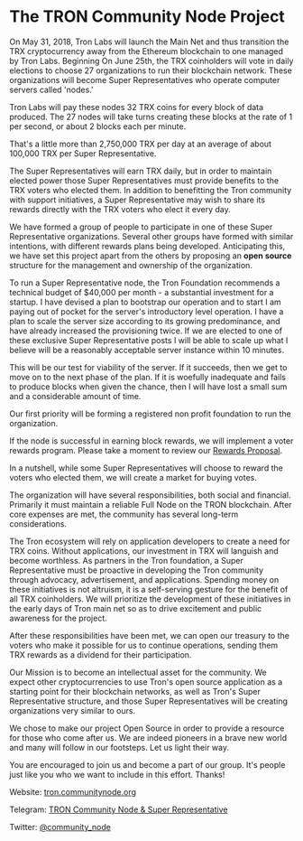 # The TRON Community Node Project


On May 31, 2018, Tron Labs will launch the Main Net and thus transition the TRX cryptocurrency away from the Ethereum blockchain to one managed by Tron Labs. Beginning On June 25th, the TRX coinholders will vote in daily elections to choose 27 organizations to run their blockchain network. These organizations will become Super Representatives who operate computer servers called 'nodes.'

Tron Labs will pay these nodes 32 TRX coins for every block of data produced. The 27 nodes will take turns creating these blocks at the rate of 1 per second, or about 2 blocks each per minute.

That's a little more than 2,750,000 TRX per day at an average of about 100,000 TRX per Super Representative.

The Super Representatives will earn TRX daily, but in order to maintain elected power those Super Representatives must provide benefits to the TRX voters who elected them. In addition to benefitting the Tron community with support initiatives, a Super Representative may wish to share its rewards directly with the TRX voters who elect it every day. 

We have formed a group of people to participate in one of these Super Representative organizations. Several other groups have formed with similar intentions, with different rewards plans being developed. Anticipating this, we have set this project apart from the others by proposing an **open source** structure for the management and ownership of the organization.

To run a Super Representative node, the Tron Foundation recommends a technical budget of $40,000 per month - a substantial investment for a startup. I have devised a plan to bootstrap our operation and to start I am paying out of pocket for the server's introductory level operation.  I have a plan to scale the server size according to its growing predominance, and have already increased the provisioning twice. If we are elected to one of these exclusive Super Representative posts I will be able to scale up what I believe will be a reasonably acceptable server instance within 10 minutes.

This will be our test for viability of the server.  If it succeeds, then we get to move on to the next phase of the plan. If it is woefully inadequate and fails to produce blocks when given the chance, then I will have lost a small sum and a considerable amount of time.

Our first priority will be forming a registered non profit foundation to run the organization. 

If the node is successful in earning block rewards, we will implement a voter rewards program. Please take a moment to review our [Rewards Proposal](https://github.com/bondibox/community-node/blob/master/doc/rewards_plan.md).

In a nutshell, while some Super Representatives will choose to reward the voters who elected them, we will create a market for buying votes.

The organization will have several responsibilities, both social and financial. Primarily it must maintain a reliable Full Node on the TRON blockchain. After core expenses are met, the community has several long-term considerations. 

The Tron ecosystem will rely on application developers to create a need for TRX coins. Without applications, our investment in TRX will languish and become worthless. As partners in the Tron foundation, a Super Representative must be proactive in developing the Tron community through advocacy, advertisement, and applications. Spending money on these initiatives is not altruism, it is a self-serving gesture for the benefit of all TRX coinholders. We will prioritize the development of these initiatives in the early days of Tron main net so as to drive excitement and public awareness for the project.

After these responsibilities have been met, we can open our treasury to the voters who make it possible for us to continue operations, sending them TRX rewards as a dividend for their participation.

Our Mission is to become an intellectual asset for the community. We expect other cryptocurrencies to use Tron's open source application as a starting point for their blockchain networks, as well as Tron's Super Representative structure, and those Super Representatives will be creating organizations very similar to ours.

We chose to make our project Open Source in order to provide a resource for those who come after us. We are indeed pioneers in a brave new world and many will follow in our footsteps. Let us light their way.

You are encouraged to join us and become a part of our group. It's people just like you who we want to include in this effort. Thanks!

Website:
[tron.communitynode.org](http://tron.communitynode.org)

Telegram:
[TRON Community Node & Super Representative](https://t.me/CommunityNode)

Twitter:
[@community_node](https://twitter.com/community_node)

